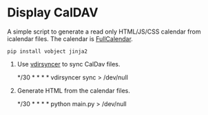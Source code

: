 # Display CalDAV

A simple script to generate a read only HTML/JS/CSS calendar from icalendar files. The calendar is [FullCalendar](http://fullcalendar.io).

	pip install vobject jinja2

1) Use [vdirsyncer](https://vdirsyncer.readthedocs.io/en/stable) to sync CalDav files. 

	*/30 * * * * vdirsyncer sync > /dev/null

2) Generate HTML from the calendar files.
	
	*/30 * * * * python main.py > /dev/null

